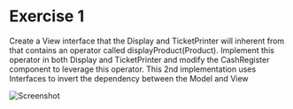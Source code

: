 # Exercise 1
Create a View interface that the Display and TicketPrinter will inherent from that contains an
operator called displayProduct(Product). Implement this operator in both Display and
TicketPrinter and modify the CashRegister component to leverage this operator. This 2nd
implementation uses Interfaces to invert the dependency between the Model and View

![Screenshot](https://imgur.com/a/Z0cBDNt)